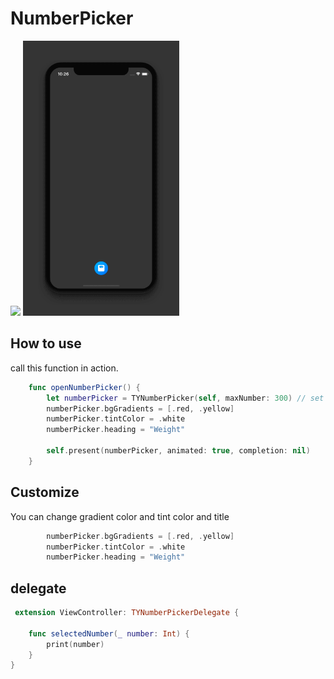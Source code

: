 #  NumberPicker

<img src="ScreenShot/numberPicker1.gif" width="250"> <img src="ScreenShot/numberPicker2.gif" width="250">

How to use 
---------
call this function in action.
```swift
    func openNumberPicker() {
        let numberPicker = TYNumberPicker(self, maxNumber: 300) // set max number 
        numberPicker.bgGradients = [.red, .yellow]
        numberPicker.tintColor = .white
        numberPicker.heading = "Weight"
        
        self.present(numberPicker, animated: true, completion: nil)
    }
```
Customize 
---------
You can change gradient color and tint color and title 
```swift
        numberPicker.bgGradients = [.red, .yellow]
        numberPicker.tintColor = .white
        numberPicker.heading = "Weight"
```

delegate 
---------
```swift
 extension ViewController: TYNumberPickerDelegate {
    
    func selectedNumber(_ number: Int) {
        print(number)
    }
}
```

